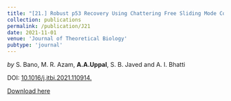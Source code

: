 ```yaml
---
title: "[21.] Robust p53 Recovery Using Chattering Free Sliding Mode Control and a Gain-Scheduled Modified Utkin Observer"
collection: publications
permalink: /publication/J21
date: 2021-11-01
venue: 'Journal of Theoretical Biology'
pubtype: 'journal'
---
```

*by* S. Bano, M. R. Azam, **A.A.Uppal**, S. B. Javed and A. I. Bhatti

DOI: [10.1016/j.jtbi.2021.110914.](https://doi.org/10.1016/j.jtbi.2021.110914)

[Download here](https://aauppal.github.io/files/J21.pdf)
